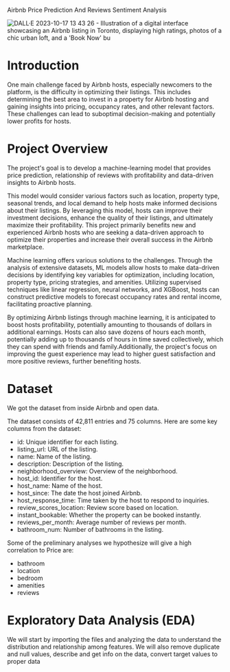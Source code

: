 Airbnb Price Prediction And Reviews Sentiment Analysis

![DALL·E 2023-10-17 13 43 26 - Illustration of a digital interface showcasing an Airbnb listing in Toronto, displaying high ratings, photos of a chic urban loft, and a 'Book Now' bu](https://github.com/apurba600/Airbnb_Price_Prediction/assets/90535174/318a8331-50ac-43a0-8d52-32ae4eb86db0)




# Introduction

One main challenge faced by Airbnb hosts, especially newcomers to the platform, is the
difficulty in optimizing their listings. This includes determining the best area to invest in a
property for Airbnb hosting and gaining insights into pricing, occupancy rates, and other relevant
factors. These challenges can lead to suboptimal decision-making and potentially lower profits
for hosts.

# Project Overview

The project's goal is to develop a machine-learning model that provides price prediction, 
relationship of reviews with profitability and data-driven insights to Airbnb hosts. 

This model would consider various factors such as location, property type,
seasonal trends, and local demand to help hosts make informed decisions about their listings.
By leveraging this model, hosts can improve their investment decisions, enhance the quality of
their listings, and ultimately maximize their profitability. This project primarily benefits new and
experienced Airbnb hosts who are seeking a data-driven approach to optimize their properties
and increase their overall success in the Airbnb marketplace.

Machine learning offers various solutions to the challenges. Through the analysis of extensive
datasets, ML models allow hosts to make data-driven decisions by identifying key variables for
optimization, including location, property type, pricing strategies, and amenities. Utilizing
supervised techniques like linear regression, neural networks, and XGBoost, hosts can
construct predictive models to forecast occupancy rates and rental income, facilitating proactive
planning. 

By optimizing Airbnb listings through machine learning, it is anticipated to boost hosts
profitability, potentially amounting to thousands of dollars in additional earnings. Hosts can also
save dozens of hours each month, potentially adding up to thousands of hours in time saved
collectively, which they can spend with friends and family.Additionally, the project's focus on
improving the guest experience may lead to higher guest satisfaction and more positive reviews,
further benefiting hosts.

# Dataset

We got the dataset from inside Airbnb and open data.

The dataset consists of 42,811 entries and 75 columns. Here are some key columns from the dataset:

- id: Unique identifier for each listing.
- listing_url: URL of the listing.
- name: Name of the listing.
- description: Description of the listing.
- neighborhood_overview: Overview of the neighborhood.
- host_id: Identifier for the host.
- host_name: Name of the host.
- host_since: The date the host joined Airbnb.
- host_response_time: Time taken by the host to respond to inquiries.
- review_scores_location: Review score based on location.
- instant_bookable: Whether the property can be booked instantly.
- reviews_per_month: Average number of reviews per month.
- bathroom_num: Number of bathrooms in the listing.

Some of the preliminary analyses we hypothesize will give a high correlation to Price are:

- bathroom
- location
- bedroom
- amenities
- reviews

# Exploratory Data Analysis (EDA)

We will start by importing the files and analyzing the data to understand the distribution and relationship among features. We will also remove duplicate and null values, describe and get info on the data, convert target values to proper data 
